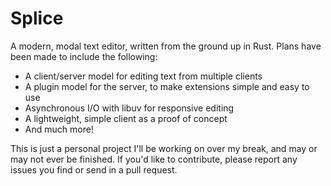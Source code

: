 # Splice

A modern, modal text editor, written from the ground up in Rust.
Plans have been made to include the following:

- A client/server model for editing text from multiple clients
- A plugin model for the server, to make extensions simple and easy to use
- Asynchronous I/O with libuv for responsive editing
- A lightweight, simple client as a proof of concept
- And much more!

This is just a personal project I'll be working on over my break, and may or
may not ever be finished. If you'd like to contribute, please report any issues
you find or send in a pull request.
